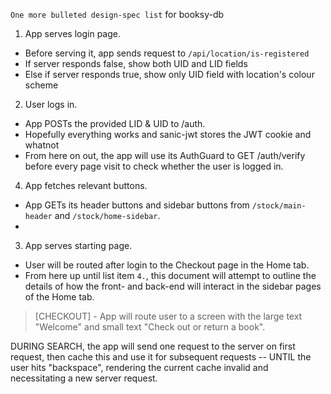 ``One more bulleted design-spec list`` for booksy-db
1. App serves login page.
  - Before serving it, app sends request to `/api/location/is-registered`
  - If server responds false, show both UID and LID fields
  - Else if server responds true, show only UID field with location's colour scheme
2. User logs in.
  - App POSTs the provided LID & UID to /auth.
  - Hopefully everything works and sanic-jwt stores the JWT cookie and whatnot
  - From here on out, the app will use its AuthGuard to GET /auth/verify
    before every page visit to check whether the user is logged in.
4. App fetches relevant buttons.
  - App GETs its header buttons and sidebar buttons from `/stock/main-header`
    and `/stock/home-sidebar`.
  - 
3. App serves starting page.
  - User will be routed after login to the Checkout page in the Home tab.
  - From here up until list item `4.`, this document will attempt to
    outline the details of how the front- and back-end will interact in
    the sidebar pages of the Home tab.
  > [CHECKOUT]
    - App will route user to a screen with the large text "Welcome" and
      small text "Check out or return a book".
  

DURING SEARCH, the app will send one request to the server on first request, then
cache this and use it for subsequent requests -- UNTIL the user hits "backspace",
rendering the current cache invalid and necessitating a new server request.
